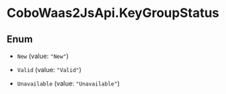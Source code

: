 # CoboWaas2JsApi.KeyGroupStatus

## Enum


* `New` (value: `"New"`)

* `Valid` (value: `"Valid"`)

* `Unavailable` (value: `"Unavailable"`)


